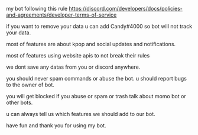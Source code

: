 my bot following this rule https://discord.com/developers/docs/policies-and-agreements/developer-terms-of-service

if you want to remove your data u can add Candy#4000 so bot will not track your data.

most of features are about kpop and social updates and notifications. 

most of features using website apis to not break their rules

we dont save any datas from you or discord anywhere.

you should never spam commands or abuse the bot. u should report bugs to the owner of bot.

you will get blocked if you abuse or spam or trash talk about momo bot or other bots.


u can always tell us which features we should add to our bot. 



have fun and thank you for using my bot.
